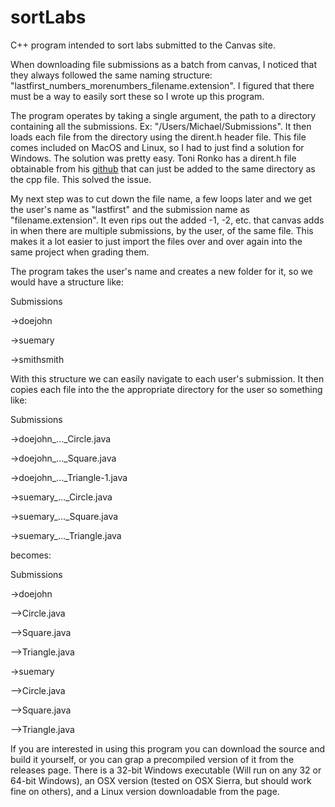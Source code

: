 # sortLabs
C++ program intended to sort labs submitted to the Canvas site.

When downloading file submissions as a batch from canvas, I noticed that they always followed the same naming structure: "lastfirst_numbers_morenumbers_filename.extension". I figured that there must be a way to easily sort these so I wrote up this program.

The program operates by taking a single argument, the path to a directory containing all the submissions. Ex: "/Users/Michael/Submissions". It then loads each file from the directory using the dirent.h header file. This file comes included on MacOS and Linux, so I had to just find a solution for Windows. The solution was pretty easy. Toni Ronko has a dirent.h file obtainable from his [github](https://github.com/tronkko/dirent) that can just be added to the same directory as the cpp file. This solved the issue.

My next step was to cut down the file name, a few loops later and we get the user's name as "lastfirst" and the submission name as "filename.extension". It even rips out the added -1, -2, etc. that canvas adds in when there are multiple submissions, by the user, of the same file. This makes it a lot easier to just import the files over and over again into the same project when grading them. 

The program takes the user's name and creates a new folder for it, so we would have a structure like: 

Submissions

->doejohn

->suemary

->smithsmith

With this structure we can easily navigate to each user's submission. It then copies each file into the the appropriate directory for the user so something like:

Submissions

->doejohn_..._Circle.java

->doejohn_..._Square.java

->doejohn_..._Triangle-1.java

->suemary_..._Circle.java

->suemary_..._Square.java

->suemary_..._Triangle.java

becomes:

Submissions

->doejohn

-->Circle.java

-->Square.java

-->Triangle.java

->suemary

-->Circle.java

-->Square.java

-->Triangle.java



If you are interested in using this program you can download the source and build it yourself, or you can grap a precompiled version of it from the releases page. There is a 32-bit Windows executable (Will run on any 32 or 64-bit Windows), an OSX version (tested on OSX Sierra, but should work fine on others), and a Linux version downloadable from the page.
